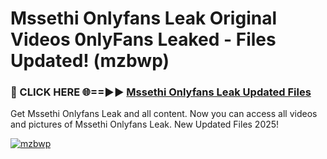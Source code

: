 # Mssethi Onlyfans Leak Original Videos 0nlyFans Leaked - Files Updated! (mzbwp)

<h3>🔴 CLICK HERE 🌐==►► <a href="https://tinyurl.com/ms9xzufz" rel="nofollow">Mssethi Onlyfans Leak Updated Files</a></h3>

Get Mssethi Onlyfans Leak and all content. Now you can access all videos and pictures of Mssethi Onlyfans Leak. New Updated Files 2025!

[![mzbwp](https://i.imgur.com/PQ7UWWw.gif)](https://tinyurl.com/ms9xzufz)
